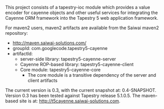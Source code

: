 This project consists of a tapestry-ioc module which provides a value encoder for cayenne objects and other useful services for integrating the Cayenne ORM framework into the Tapestry 5 web application framework.

For maven2 users, maven2 artifacts are available from the Saiwai maven2 repository:

  * http://maven.saiwai-solutions.com/
  * groupId: com.googlecode.tapestry5-cayenne
  * artifactId:
    * server-side library: tapestry5-cayenne-server
    * Cayenne ROP-based library: tapestry5-cayenne-client
    * Core module: tapestry5-cayenne-core
      * The core module is a transitive dependency of the server and client artifacts

The current version is 0.3, with the current snapshot at: 0.4-SNAPSHOT.
Version 0.3 has been tested against Tapestry release 5.1.0.5.
The maven-based site is at: http://t5cayenne.saiwai-solutions.com.